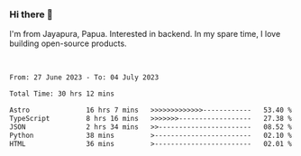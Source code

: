 ### Hi there 👋

I'm from Jayapura, Papua. Interested in backend. In my spare time, I love building open-source products.

<br>

 
 <!--START_SECTION:waka-->

```txt
From: 27 June 2023 - To: 04 July 2023

Total Time: 30 hrs 12 mins

Astro              16 hrs 7 mins   >>>>>>>>>>>>>------------   53.40 %
TypeScript         8 hrs 16 mins   >>>>>>>------------------   27.38 %
JSON               2 hrs 34 mins   >>-----------------------   08.52 %
Python             38 mins         >------------------------   02.10 %
HTML               36 mins         >------------------------   02.01 %
```

<!--END_SECTION:waka-->
